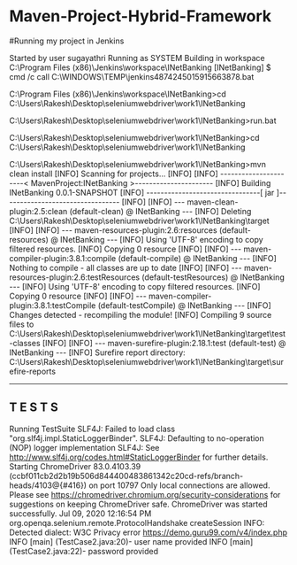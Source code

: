 # Maven-Project-Hybrid-Framework

#Running my project in Jenkins

Started by user sugayathri
Running as SYSTEM
Building in workspace C:\Program Files (x86)\Jenkins\workspace\INetBanking
[INetBanking] $ cmd /c call C:\WINDOWS\TEMP\jenkins4874245015915663878.bat

C:\Program Files (x86)\Jenkins\workspace\INetBanking>cd C:\Users\Rakesh\Desktop\seleniumwebdriver\work1\INetBanking 

C:\Users\Rakesh\Desktop\seleniumwebdriver\work1\INetBanking>run.bat

C:\Users\Rakesh\Desktop\seleniumwebdriver\work1\INetBanking>cd C:\Users\Rakesh\Desktop\seleniumwebdriver\work1\INetBanking 

C:\Users\Rakesh\Desktop\seleniumwebdriver\work1\INetBanking>mvn clean install 
[INFO] Scanning for projects...
[INFO] 
[INFO] ----------------------< MavenProject:INetBanking >----------------------
[INFO] Building INetBanking 0.0.1-SNAPSHOT
[INFO] --------------------------------[ jar ]---------------------------------
[INFO] 
[INFO] --- maven-clean-plugin:2.5:clean (default-clean) @ INetBanking ---
[INFO] Deleting C:\Users\Rakesh\Desktop\seleniumwebdriver\work1\INetBanking\target
[INFO] 
[INFO] --- maven-resources-plugin:2.6:resources (default-resources) @ INetBanking ---
[INFO] Using 'UTF-8' encoding to copy filtered resources.
[INFO] Copying 0 resource
[INFO] 
[INFO] --- maven-compiler-plugin:3.8.1:compile (default-compile) @ INetBanking ---
[INFO] Nothing to compile - all classes are up to date
[INFO] 
[INFO] --- maven-resources-plugin:2.6:testResources (default-testResources) @ INetBanking ---
[INFO] Using 'UTF-8' encoding to copy filtered resources.
[INFO] Copying 0 resource
[INFO] 
[INFO] --- maven-compiler-plugin:3.8.1:testCompile (default-testCompile) @ INetBanking ---
[INFO] Changes detected - recompiling the module!
[INFO] Compiling 9 source files to C:\Users\Rakesh\Desktop\seleniumwebdriver\work1\INetBanking\target\test-classes
[INFO] 
[INFO] --- maven-surefire-plugin:2.18.1:test (default-test) @ INetBanking ---
[INFO] Surefire report directory: C:\Users\Rakesh\Desktop\seleniumwebdriver\work1\INetBanking\target\surefire-reports

-------------------------------------------------------
 T E S T S
-------------------------------------------------------
Running TestSuite
SLF4J: Failed to load class "org.slf4j.impl.StaticLoggerBinder".
SLF4J: Defaulting to no-operation (NOP) logger implementation
SLF4J: See http://www.slf4j.org/codes.html#StaticLoggerBinder for further details.
Starting ChromeDriver 83.0.4103.39 (ccbf011cb2d2b19b506d844400483861342c20cd-refs/branch-heads/4103@{#416}) on port 10797
Only local connections are allowed.
Please see https://chromedriver.chromium.org/security-considerations for suggestions on keeping ChromeDriver safe.
ChromeDriver was started successfully.
Jul 09, 2020 12:16:54 PM org.openqa.selenium.remote.ProtocolHandshake createSession
INFO: Detected dialect: W3C
Privacy error
https://demo.guru99.com/v4/index.php
 INFO [main] (TestCase2.java:20)- user name provided
 INFO [main] (TestCase2.java:22)- password provided
